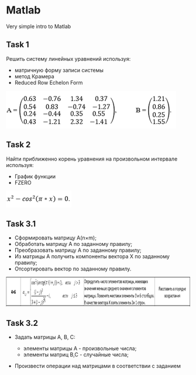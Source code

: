 # Matlab
Very simple intro to Matlab
## Task 1 
Решить систему линейных уравнений используя:
* матричную форму записи системы
* метод Крамера 
* Reduced Row Echelon Form
<p align="left">
  <img src="./img/git1.png" alt="Size Limit CLI" width="464" height="103">
</p>

## Task 2
Найти приближенно корень уравнения на произвольном интервале используя:
* График функции
* FZERO
<p align="left">
  <img src="./img/git2.png" alt="Size Limit CLI" width="178" height="46">
</p>

## Task 3.1
* Сформировать матрицу A(n×m);
* Обработать матрицу А по заданному правилу;
* Преобразовать матрицу А  по заданному правилу;
* Из матрицы  А получить компоненты вектора  X по заданному правилу;
* Отсортировать вектор по заданному правилу.
<p align="left">
  <img src="./img/git3.png" alt="Size Limit CLI" width="986" height="81">
</p>

## Task 3.2
* Задать матрицы А, В, С:
  - элементы матрицы A - произвольные числа;
  - элементы матриц B,C - случайные числа;

* Произвести операции над матрицами в соответствии с заданием 

